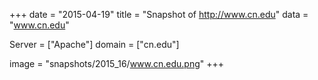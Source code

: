 
+++
date = "2015-04-19"
title = "Snapshot of http://www.cn.edu"
data = "www.cn.edu"

Server = ["Apache"]
domain = ["cn.edu"]

  image = "snapshots/2015_16/www.cn.edu.png"
+++
#
